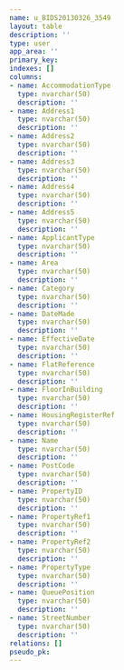 ```yaml
---
name: u_BIDS20130326_3549
layout: table
description: ''
type: user
app_area: ''
primary_key: 
indexes: []
columns:
- name: AccommodationType
  type: nvarchar(50)
  description: ''
- name: Address1
  type: nvarchar(50)
  description: ''
- name: Address2
  type: nvarchar(50)
  description: ''
- name: Address3
  type: nvarchar(50)
  description: ''
- name: Address4
  type: nvarchar(50)
  description: ''
- name: Address5
  type: nvarchar(50)
  description: ''
- name: ApplicantType
  type: nvarchar(50)
  description: ''
- name: Area
  type: nvarchar(50)
  description: ''
- name: Category
  type: nvarchar(50)
  description: ''
- name: DateMade
  type: nvarchar(50)
  description: ''
- name: EffectiveDate
  type: nvarchar(50)
  description: ''
- name: FlatReference
  type: nvarchar(50)
  description: ''
- name: FloorInBuilding
  type: nvarchar(50)
  description: ''
- name: HousingRegisterRef
  type: nvarchar(50)
  description: ''
- name: Name
  type: nvarchar(50)
  description: ''
- name: PostCode
  type: nvarchar(50)
  description: ''
- name: PropertyID
  type: nvarchar(50)
  description: ''
- name: PropertyRef1
  type: nvarchar(50)
  description: ''
- name: PropertyRef2
  type: nvarchar(50)
  description: ''
- name: PropertyType
  type: nvarchar(50)
  description: ''
- name: QueuePosition
  type: nvarchar(50)
  description: ''
- name: StreetNumber
  type: nvarchar(50)
  description: ''
relations: []
pseudo_pk: 
---
```


